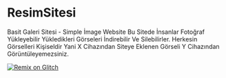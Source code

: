 # ResimSitesi
Basit Galeri Sitesi - Simple İmage Website
Bu Sitede İnsanlar Fotoğraf Yükleyebilir Yükledikleri Görseleri İndirebilir Ve Silebilirler. Herkesin Görselleri Kişiseldir Yani X Cihazından Siteye Eklenen Görseli Y Cihazından Görüntüleyemezsiniz.

[![Remix on Glitch](https://cdn.glitch.com/2703baf2-b643-4da7-ab91-7ee2a2d00b5b%2Fremix-button.svg)](https://glitch.com/edit/#!/remix/coal-cherry-theory?path=index.html%3A16%3A0)
